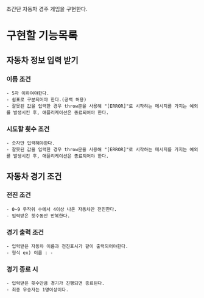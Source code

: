 초간단 자동차 경주 게임을 구현한다.

# 구현할 기능목록

## 자동차 정보 입력 받기

### 이름 조건

    - 5자 이하여야한다.
    - 쉼표로 구분되어야 한다.(공백 허용)
    - 잘못된 값을 입력한 경우 throw문을 사용해 "[ERROR]"로 시작하는 메시지를 가지는 예외를 발생시킨 후, 애플리케이션은 종료되어야 한다.

### 시도할 횟수 조건

    - 숫자만 입력해야한다.
    - 잘못된 값을 입력한 경우 throw문을 사용해 "[ERROR]"로 시작하는 메시지를 가지는 예외를 발생시킨 후, 애플리케이션은 종료되어야 한다.

## 자동차 경기 조건

### 전진 조건

    - 0~9 무작위 수에서 4이상 나온 자동차만 전진한다.
    - 입력받은 횟수동안 반복한다.

### 경기 출력 조건

    - 입력받은 자동차 이름과 전진표시가 같이 출력되어야한다.
    - 형식 ex) 이름 : -

### 경기 종료 시

    - 입력받은 횟수만큼 경기가 진행되면 종료된다.
    - 최종 우승자는 1명이상이다.
